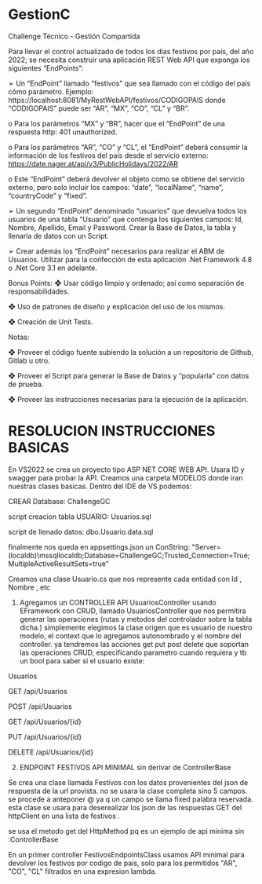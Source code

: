 # GestionC

Challenge Técnico - Gestión Compartida

Para llevar el control actualizado de todos los días festivos por país, del año 2022; se necesita
construir una aplicación REST Web API que exponga los siguientes “EndPoints”:

➢ Un “EndPoint” llamado “festivos” que sea llamado con el código del país cómo
parámetro. Ejemplo: https://localhost:8081/MyRestWebAPI/festivos/CODIGOPAIS
donde “CODIGOPAIS” puede ser “AR”, “MX”, “CO”, “CL” y “BR”.

o Para los parámetros “MX” y “BR”, hacer que el “EndPoint” de una respuesta
http: 401 unauthorized.

o Para los parámetros “AR”, “CO” y “CL”, el “EndPoint” deberá consumir la
información de los festivos del país desde el servicio externo:
https://date.nager.at/api/v3/PublicHolidays/2022/AR

o Este “EndPoint” deberá devolver el objeto como se obtiene del servicio
externo, pero solo incluir los campos: “date”, “localName”, “name”,
“countryCode” y “fixed”.

➢ Un segundo “EndPoint” denominado “usuarios” que devuelva todos los usuarios de
una tabla “Usuario” que contenga los siguientes campos: Id, Nombre, Apellido, Email
y Password. Crear la Base de Datos, la tabla y llenarla de datos con un Script.

➢ Crear además los “EndPoint” necesarios para realizar el ABM de Usuarios.
Utilizar para la confección de esta aplicación .Net Framework 4.8 o .Net Core 3.1 en adelante.

Bonus Points:
❖ Usar código limpio y ordenado; así como separación de responsabilidades.

❖ Uso de patrones de diseño y explicación del uso de los mismos.

❖ Creación de Unit Tests.

Notas:

❖ Proveer el código fuente subiendo la solución a un repositorio de Github, Gitlab u otro.

❖ Proveer el Script para generar la Base de Datos y “popularla” con datos de prueba.

❖ Proveer las instrucciones necesarias para la ejecución de la aplicación.

# RESOLUCION INSTRUCCIONES BASICAS

En VS2022 se crea un proyecto tipo ASP NET CORE WEB API. Usara ID y swagger para probar la API. Creamos una carpeta MODELOS donde iran nuestras clases basicas. Dentro del IDE de VS podemos:

CREAR Database: ChallengeGC

script creacion tabla USUARIO: Usuarios.sql

script de llenado datos: dbo.Usuario.data.sql

finalmente nos queda en appsettings.json un ConString: "Server=(localdb)\\mssqllocaldb;Database=ChallengeGC;Trusted_Connection=True;MultipleActiveResultSets=true"

Creamos una clase Usuario.cs que nos represente cada entidad con Id , Nombre , etc

1) Agregamos un CONTROLLER API UsuariosController usando EFramework con CRUD, llamado UsuariosController que nos permitira generar las operaciones (rutas y metodos del controlador sobre la tabla dicha.) simplemente elegimos la clase origen que es usuario de nuestro modelo, el context que lo agregamos autonombrado y el nombre del controller. ya tendremos  las acciones get put post delete que soportan las operaciones CRUD, especificando parametro cuando requiera y tb un bool para saber si el usuario existe:

Usuarios


GET
​/api​/Usuarios

POST
​/api​/Usuarios

GET
​/api​/Usuarios​/{id}

PUT
​/api​/Usuarios​/{id}

DELETE
​/api​/Usuarios​/{id}


2) ENDPOINT FESTIVOS API MINIMAL  sin derivar de ControllerBase

Se crea una clase llamada Festivos con los datos provenientes del json de respuesta de la url provista. no se usara la clase completa sino 5 campos. se procede a anteponer @ ya q un campo se llama fixed palabra reservada. esta clase se usara para deserealizar los json de las respuestas GET del httpClient en una lista de festivos . 

se usa el metodo get del HttpMethod pq es un ejemplo de api minima sin :ControllerBase

En un primer controller FestivosEndpointsClass usamos API minimal para devolver los festivos por codigo de pais, solo para los permitidos  "AR", "CO", "CL" filtrados en una expresion lambda.














